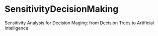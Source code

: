 # SensitivityDecisionMaking
Sensitivity Analysis for Decision Maging: from Decision Trees to Artificial Intelligence
